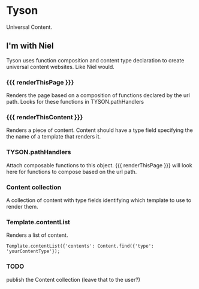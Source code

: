 Tyson
=====

Universal Content.

I'm with Niel
-------------

Tyson uses function composition and content type declaration to create universal
content websites. Like Niel would.

### {{{ renderThisPage }}}
Renders the page based on a composition of functions declared by the url path.
Looks for these functions in TYSON.pathHandlers

### {{{ renderThisContent }}}
Renders a piece of content. Content should have a type field specifying the
the name of a template that renders it.

### TYSON.pathHandlers
Attach composable functions to this object. {{{ renderThisPage }}} will look
here for functions to compose based on the url path.

### Content collection
A collection of content with type fields identifying which template to use to
render them.

### Template.contentList
Renders a list of content.

    Template.contentList({'contents': Content.find({'type': 'yourContentType'});

### TODO
publish the Content collection (leave that to the user?)

